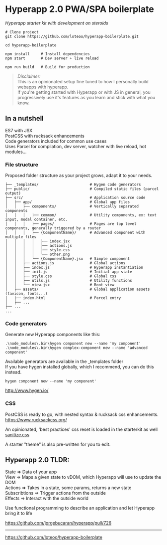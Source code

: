 # Hyperapp 2.0 PWA/SPA boilerplate
*Hyperapp starter kit with development on steroids*

```
# Clone project
git clone https://github.com/loteoo/hyperapp-boilerplate.git

cd hyperapp-boilerplate

npm install     # Install dependencies
npm start       # Dev server + live reload
```

```
npm run build   # Build for production
```


> *Disclaimer:*  
This is an opinionated setup fine tuned to how 
I personally build webapps with hyperapp.  
If you're getting started with Hyperapp or with 
JS in general, you progressively use it's features 
as you learn and stick with what you know.


 
## In a nutshell

ES7 with JSX  
PostCSS with rucksack enhancements  
Code generators included for common use cases  
Uses Parcel for compilation, dev server, watcher with live reload, hot modules...  



### File structure
Proposed folder structure as your project grows, adapt it to your needs.

```
├── _templates/                       # Hygen code generators
├── public/                           # Compiled static files (parcel output)
├── src/                              # Application source code
│   ├── app/                          # Global app files
│   │   ├── components/               # Vertically separated components
│   │   │   ├── common/               # Utility components, ex: text input, modal container, etc.
│   │   │   ├── pages/                # Pages are top level components, generally triggered by a router
│   │   │   ├── {ComponentName}/      # Advanced component with multiple files
│   │   │   │   ├── index.jsx
│   │   │   │   ├── actions.js
│   │   │   │   ├── style.css
│   │   │   │   └── other.png
│   │   │   └── {ComponentName}.jsx   # Simple component
│   │   ├── actions.js                # Global actions
│   │   ├── index.js                  # Hyperapp instantiation
│   │   ├── init.js                   # Initial app state
│   │   ├── style.css                 # Global css
│   │   ├── utils.js                  # Utility functions
│   │   └── view.jsx                  # Root view
│   ├── assets/                       # Global application assets (favicon, fonts...)
│   ├── index.html                    # Parcel entry
│   ├── ...
├── ...
...
```




### Code generators
Generate new Hyperapp components like this:
```
.\node_modules\.bin\hygen component new --name 'my component'
.\node_modules\.bin\hygen complex-component new --name 'advanced component'
```
Available generators are available in the _templates folder  
If you have hygen installed globally, which I recommend, you can do this instead. 
```
hygen component new --name 'my component'
```
 
http://www.hygen.io/







### CSS 
PostCSS is ready to go, with nested syntax & rucksack css enhancements.
https://www.rucksackcss.org/

An opinionated, 'best practices' css reset is loaded in the starterkit as well  
[sanitize.css](https://github.com/csstools/sanitize.css)

A starter "theme" is also pre-written for you to edit.





## Hyperapp 2.0 TLDR:

State => Data of your app  
View => Maps a given state to vDOM, which Hyperapp will use to update the DOM  
Actions => Takes in a state, some params, returns a new state  
Subscribtions => Trigger actions from the outside  
Effects => Interact with the outside world  

Use functional programming to describe an application 
and let Hyperapp bring it to life

https://github.com/jorgebucaran/hyperapp/pull/726

---  


https://github.com/loteoo/hyperapp-boilerplate

